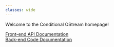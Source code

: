 ```yaml
---
classes: wide
---
```


Welcome to the Conditional OStream homepage!

<div class="row">
<div class="col"><a class="btn btn--info btn--large" href="{{ '/api/getting-started/' | relative_url }}">Front-end API Documentation</a></div>
<div class="col"><a class="btn btn--info btn--large" href="{{ '/code/structure/'      | relative_url }}">Back-end Code Documentation</a></div>
</div>

